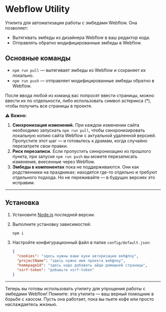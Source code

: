 # Webflow Utility
Утилита для автоматизации работы с эмбедами Webflow. Она позволяет:

- Вытягивать эмбеды из дизайнера Webflow в ваш редактор кода.
- Отправлять обратно модифицированные эмбеды в Webflow.

## Основные команды

- `npm run pull` — вытягивает эмбеды из Webflow и сохраняет их локально.
- `npm run push` — отправляет модифицированные эмбеды обратно в Webflow.

После ввода любой из команд вас попросят ввести страницы, можно ввести их по отдельности, либо использовать символ астерикса (*), чтобы получить все страницы в проекте.

⚠️ **Важно:**

1. **Синхронизация изменений.** При каждом изменении сайта необходимо запускать `npm run pull`, чтобы синхронизировать локальную копию сайта Webflow с актуальной удаленной версией. Пропустите этот шаг — и готовьтесь к драмам, когда случайно перезатрете свои правки.
2. **Риск перезаписи.** Если пропустить синхронизацию из прошлого пункта, при запуске `npm run push` вы можете перезаписать изменения, внесенные через Webflow.
3. **Эмбеды в компонентах** пока не поддерживаются. Они как родственники на праздниках: находятся где-то отдельно и требуют отдельного подхода. Но не переживайте — в будущих версиях это исправим.

---

## Установка

1. Установите [Node.js](https://nodejs.org) последней версии.
2. Выполните установку зависимостей:
   ```bash
   npm i
   ```
3. Настройте конфигурационный файл в папке `config/default.json`:

   ```json
   {
     "cookies": "здесь нужны ваши куки авторизации вебфлоу",
     "projectName": "здесь нужно имя проекта вебфлоу",
     "homepageId": "здесь надо добавить айди домашней страницы",
     "xsrf-token": "добавьте xsrf-token"
   }
   ```

---

Теперь вы готовы использовать утилиту для упрощения работы с эмбедами Webflow! Помните: эта утилита — ваш верный помощник в борьбе с хаосом. Пусть она работает, пока вы пьете кофе или просто наслаждаетесь жизнью.
